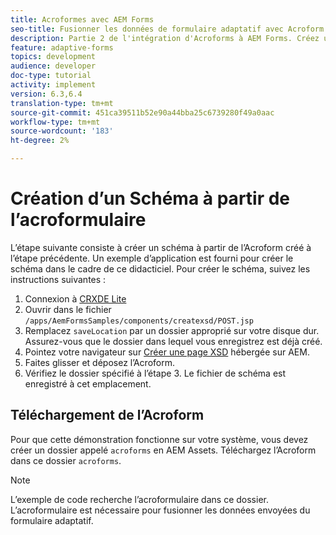 ```yaml
---
title: Acroformes avec AEM Forms
seo-title: Fusionner les données de formulaire adaptatif avec Acroform
description: Partie 2 de l'intégration d'Acroforms à AEM Forms. Créez un schéma à partir d’un Acroform.
feature: adaptive-forms
topics: development
audience: developer
doc-type: tutorial
activity: implement
version: 6.3,6.4
translation-type: tm+mt
source-git-commit: 451ca39511b52e90a44bba25c6739280f49a0aac
workflow-type: tm+mt
source-wordcount: '183'
ht-degree: 2%

---
```



# Création d’un Schéma à partir de l’acroformulaire

L’étape suivante consiste à créer un schéma à partir de l’Acroform créé à l’étape précédente. Un exemple d’application est fourni pour créer le schéma dans le cadre de ce didacticiel. Pour créer le schéma, suivez les instructions suivantes :

1. Connexion à [CRXDE Lite](http://localhost:4502/crx/de)
2. Ouvrir dans le fichier `/apps/AemFormsSamples/components/createxsd/POST.jsp`
3. Remplacez `saveLocation` par un dossier approprié sur votre disque dur. Assurez-vous que le dossier dans lequel vous enregistrez est déjà créé.
4. Pointez votre navigateur sur [Créer une page XSD](http://localhost:4502/content/DocumentServices/CreateXsd.html) hébergée sur AEM.
5. Faites glisser et déposez l’Acroform.
6. Vérifiez le dossier spécifié à l’étape 3. Le fichier de schéma est enregistré à cet emplacement.

## Téléchargement de l’Acroform

Pour que cette démonstration fonctionne sur votre système, vous devez créer un dossier appelé `acroforms` en AEM Assets. Téléchargez l’Acroform dans ce dossier `acroforms`.

>[!NOTE]
>
>L’exemple de code recherche l’acroformulaire dans ce dossier. L’acroformulaire est nécessaire pour fusionner les données envoyées du formulaire adaptatif.
